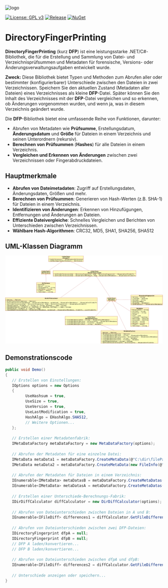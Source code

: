 ![logo](https://raw.githubusercontent.com/pediRAM/DirectoryFingerPrinting/main/Documentation/icon.png)

[![License: GPL v3](https://img.shields.io/badge/License-GPLv3-blue.svg)](https://www.gnu.org/licenses/gpl-3.0)
[![Release](https://img.shields.io/github/release/pediRAM/DirectoryFingerPrinting.svg?sort=semver)](https://github.com/pediRAM/DirectoryFingerPrinting/releases)
[![NuGet](https://img.shields.io/nuget/v/DirectoryFingerPrinting)](https://www.nuget.org/packages/DirectoryFingerPrinting)

# DirectoryFingerPrinting
**DirectoryFingerPrinting** (kurz **DFP**) ist eine leistungsstarke .NET/C#-Bibliothek, die für die Erstellung und Sammlung von Datei- und Verzeichnisprüfsummen und Metadaten für forensische, Versions- oder Änderungsverwaltungsaufgaben entwickelt wurde.

**Zweck:** Diese Bibliothek bietet Typen und Methoden zum Abrufen aller oder bestimmter (konfigurierbarer) Unterschiede zwischen den Dateien in zwei Verzeichnissen. Speichern Sie den aktuellen Zustand (Metadaten aller Dateien) eines Verzeichnisses als kleine **DFP**-Datei. Später können Sie den Inhalt des Verzeichnisses mit der **DFP**-Datei vergleichen und so erkennen, ob Änderungen vorgenommen wurden, und wenn ja, was in diesem Verzeichnis geändert wurde.

Die **DFP**-Bibliothek bietet eine umfassende Reihe von Funktionen, darunter:

- Abrufen von Metadaten wie **Prüfsumme**, Erstellungsdatum, **Änderungsdatum** und **Größe** für Dateien in einem Verzeichnis und seinen Unterordnern (rekursiv).
- **Berechnen von Prüfsummen** (**Hashes**) für alle Dateien in einem Verzeichnis.
- **Vergleichen und Erkennen von Änderungen** zwischen zwei Verzeichnissen oder Fingerabdruckdateien.

## Hauptmerkmale
- **Abrufen von Dateimetadaten**: Zugriff auf Erstellungsdaten, Änderungsdaten, Größen und mehr.
- **Berechnen von Prüfsummen**: Generieren von Hash-Werten (z.B. SHA-1) für Dateien in einem Verzeichnis.
- **Identifizieren von Änderungen**: Erkennen von Hinzufügungen, Entfernungen und Änderungen an Dateien.
- **Effiziente Dateivergleiche**: Schnelles Vergleichen und Berichten von Unterschieden zwischen Verzeichnissen.
- **Wählbare Hash-Algorithmen**: CRC32, MD5, SHA1, SHA256, SHA512

## UML-Klassen Diagramm
![UML-Klassen Diagramm](UML_Class_Diagram.png)

## Demonstrationscode
```cs
public void Demo()
{
   // Erstellen von Einstellungen:
   IOptions options = new Options
   {
         UseHashsum = true,
         UseSize = true,
         UseVersion = true,
         UseLastModification = true,
         HashAlgo = EHashAlgo.SHA512,
         // Weitere Optionen...
   };

   // Erstellen einer Metadatenfabrik:
   IMetaDataFactory metaDataFactory = new MetaDataFactory(options);

   // Abrufen der Metadaten für eine einzelne Datei:
   IMetaData metaData1 = metaDataFactory.CreateMetaData(@"C:\dir\filePath.ext");
   IMetaData metaData2 = metaDataFactory.CreateMetaData(new FileInfo(@"C:\dir\filePath.ext"));

   // Abrufen der Metadaten für Dateien in einem Verzeichnis:
   IEnumerable<IMetaData> metaDatasB = metaDataFactory.CreateMetaDatas(@"C:\dirPath");
   IEnumerable<IMetaData> metaDatasA = metaDataFactory.CreateMetaDatas(new DirectoryInfo(@"C:\dirPath"));

   // Erstellen einer Unterschiede-Berechnungs-Fabrik:
   IDirDiffCalculator diffCalculator = new DirDiffCalculator(options);

   // Abrufen von Dateiunterschieden zwischen Dateien in A und B:
   IEnumerable<IFileDiff> differences1 = diffCalculator.GetFileDifferencies(metaDatasA, metaDatasB);

   // Abrufen von Dateiunterschieden zwischen zwei DFP-Dateien:
   IDirectoryFingerprint dfpA = null;
   IDirectoryFingerprint dfpB = null;
   // DFP A laden/konvertieren...
   // DFP B laden/konvertieren...

   // Abrufen von Dateiunterschieden zwischen dfpA und dfpB:
   IEnumerable<IFileDiff> differences2 = diffCalculator.GetFileDifferencies(dfpA, dfpB);

   // Unterschiede anzeigen oder speichern...
}
```
